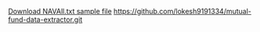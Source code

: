[Download NAVAll.txt sample file](https://www.amfiindia.com/spages/NAVAll.txt)
https://github.com/lokesh9191334/mutual-fund-data-extractor.git
